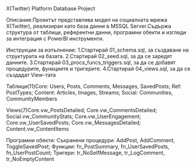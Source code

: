 X(Twitter) Platform Database Project

Описание:Проектът представлява модел на социалната мрежа X(Twitter), реализиран като база данни в MSSQL Server.Съдържа структура от таблици, референтни данни, програмни обекти и изгледи за интеграция с PowerBI инструменти.

Инструкции за изпълнение: 1.Стартирай 01_schema.sql, за създаване на структурата на базата. 2.Стартирай 02_seed.sql, за да се заредят данните. 3.Стартирай 03_procs_funcs_triggers.sql, за да се добавят процедурите, функциите и тригерите. 4.Стартирай 04_views.sql, за да се създадат View-тата

Таблици(11)Core: Users, Posts, Comments, Messages, SavedPosts; Ref: PostTypes; Content: Articles, Images, Streams; Social: Communities, CommunityMembers

Views(7)Core.vw_PostsDetailed; Core.vw_CommentsDetailed; Social.vw_CommunityStats; Core.vw_UserEngagement; Core.vw_UserSavedPosts; Core.vw_MessagesDetailed; Content.vw_ContentItems

Програмни обекти: Съхранени процедури: AddPost, AddComment, ToggleSavedPost; Функции: fn_PostSummary, fn_UserSavedPosts, fn_UserPostCount; Тригери: tr_NoSelfMessage, tr_LogComment, tr_NoEmptyContent